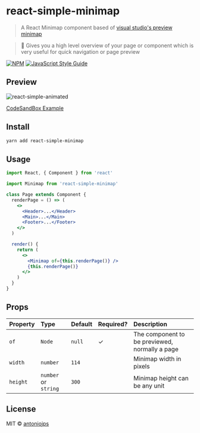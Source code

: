 # react-simple-minimap

> A React Minimap component based of [visual studio's preview minimap](https://code.visualstudio.com/updates/v1_10#_preview-minimap)

> 🗾 Gives you a high level overview of your page or component which is very useful for quick navigation or page preview

[![NPM](https://img.shields.io/npm/v/react-simple-minimap.svg)](https://www.npmjs.com/package/react-simple-minimap) [![JavaScript Style Guide](https://img.shields.io/badge/code_style-standard-brightgreen.svg)](https://standardjs.com)

## Preview

![react-simple-animated](https://github.com/antoniojps/react-simple-minimap/blob/master/example/public/react-simple-minimap.gif)

[CodeSandBox Example](https://codesandbox.io/s/p90nzpzj9j?view=editor)

## Install

```bash
yarn add react-simple-minimap
```

## Usage

```jsx
import React, { Component } from 'react'

import Minimap from 'react-simple-minimap'

class Page extends Component {
  renderPage = () => (
    <>
      <Header>...</Header>
      <Main>...</Main>
      <Footer>...</Footer>
    </>
  )

  render() {
    return (
      <>
        <Minimap of={this.renderPage()} />
        {this.renderPage()}
      </>
    )
  }
}
```

## Props

| Property | Type                 | Default | Required? | Description                                    |
| :------- | :------------------- | :------ | :-------- | :--------------------------------------------- |
| `of`     | `Node`               | `null`  | ✓         | The component to be previewed, normally a page |
| `width`  | `number`             | `114`   |           | Minimap width in pixels                        |
| `height` | `number` or `string` | `300`   |           | Minimap height can be any unit                 |

## License

MIT © [antoniojps](https://github.com/antoniojps)
